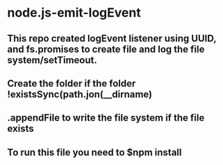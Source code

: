 # node.js-emit-logEvent
## This repo created logEvent listener using UUID, and fs.promises to create file and log the file system/setTimeout.
## Create the folder if the folder !existsSync(path.jon(__dirname)
## .appendFile to write the file system if the file exists
## To run this file you need to $npm install 

